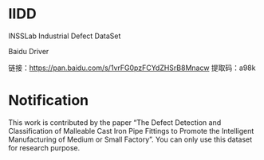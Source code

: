 # IIDD

INSSLab Industrial Defect DataSet

Baidu Driver

链接：https://pan.baidu.com/s/1vrFG0pzFCYdZHSrB8Mnacw 
提取码：a98k 

# Notification

This work is contributed by the paper “The Defect Detection and Classification of Malleable Cast Iron Pipe Fittings to
Promote the Intelligent Manufacturing of Medium or Small Factory”. You can only use this dataset for research purpose.
